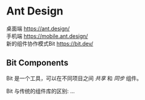 # Ant Design


桌面端 https://ant.design/  
手机端 https://mobile.ant.design/  
新的组件协作模式Bit https://bit.dev/  


## Bit Components

Bit 是一个工具，可以在不同项目之间 *共享* 和 *同步* 组件。

Bit 与传统的组件库的区别: ...











